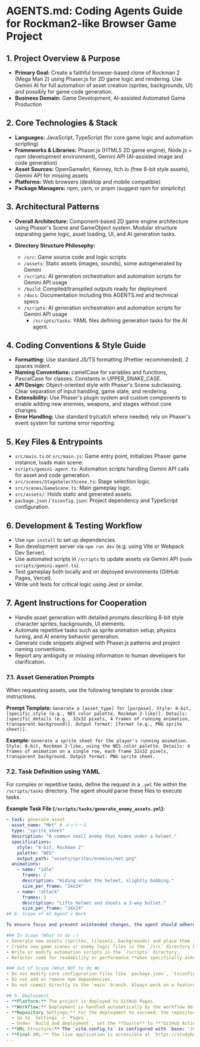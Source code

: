 # AGENTS.md: Coding Agents Guide for Rockman2-like Browser Game Project

## 1. Project Overview & Purpose
- **Primary Goal:** Create a faithful browser-based clone of Rockman 2 (Mega Man 2) using Phaser.js for 2D game logic and rendering. Use Gemini AI for full automation of asset creation (sprites, backgrounds, UI) and possibly for game code generation.
- **Business Domain:** Game Development, AI-assisted Automated Game Production

## 2. Core Technologies & Stack
- **Languages:** JavaScript, TypeScript (for core game logic and automation scripting)
- **Frameworks & Libraries:** Phaser.js (HTML5 2D game engine), Node.js + npm (development environment), Gemini API (AI-assisted image and code generation)
- **Asset Sources:** OpenGameArt, Kenney, itch.io (free 8-bit style assets), Gemini API for missing assets
- **Platforms:** Web browsers (desktop and mobile compatible)
- **Package Managers:** npm, yarn, or pnpm (suggest npm for simplicity)

## 3. Architectural Patterns
- **Overall Architecture:** Component-based 2D game engine architecture using Phaser's Scene and GameObject system. Modular structure separating game logic, asset loading, UI, and AI generation tasks.

- **Directory Structure Philosophy:**
  - `/src`: Game source code and logic scripts
  - `/assets`: Static assets (images, sounds), some autogenerated by Gemini
  - `/scripts`: AI generation orchestration and automation scripts for Gemini API usage
  - `/build`: Compiled/transpiled outputs ready for deployment
  - `/docs`: Documentation including this AGENTS.md and technical specs
  - `/scripts`: AI generation orchestration and automation scripts for Gemini API usage
    - `/scripts/tasks`: YAML files defining generation tasks for the AI agent.

## 4. Coding Conventions & Style Guide
- **Formatting:** Use standard JS/TS formatting (Prettier recommended). 2 spaces indent.
- **Naming Conventions:** camelCase for variables and functions, PascalCase for classes. Constants in UPPER_SNAKE_CASE.
- **API Design:** Object-oriented style with Phaser's Scene subclassing. Clear separation of input handling, game state, and rendering.
- **Extensibility:** Use Phaser's plugin system and custom components to enable adding new enemies, weapons, and stages without core changes.
- **Error Handling:** Use standard try/catch where needed; rely on Phaser's event system for runtime error reporting.

## 5. Key Files & Entrypoints
- `src/main.ts` or `src/main.js`: Game entry point, initializes Phaser game instance, loads main scene.
- `scripts/gemini-agent.ts`: Automation scripts handling Gemini API calls for asset and code generation.
- `src/scenes/StageSelectScene.ts`: Stage selection logic.
- `src/scenes/GameScene.ts`: Main gameplay logic.
- `src/assets/`: Holds static and generated assets.
- `package.json` / `tsconfig.json`: Project dependency and TypeScript configuration.

## 6. Development & Testing Workflow
- Use `npm install` to set up dependencies.
- Run development server via `npm run dev` (e.g. using Vite or Webpack Dev Server).
- Use automated scripts in `/scripts` to update assets via Gemini API (`node scripts/gemini-agent.ts`).
- Test gameplay both locally and on deployed environments (GitHub Pages, Vercel).
- Write unit tests for critical logic using Jest or similar.

## 7. Agent Instructions for Cooperation
- Handle asset generation with detailed prompts describing 8-bit style character sprites, backgrounds, UI elements.
- Automate repetitive tasks such as sprite animation setup, physics tuning, and AI enemy behavior generation.
- Generate code snippets aligned with Phaser.js patterns and project naming conventions.
- Report any ambiguity or missing information to human developers for clarification.
### 7.1. Asset Generation Prompts

When requesting assets, use the following template to provide clear instructions.

**Prompt Template:**
`Generate a [asset_type] for [purpose]. Style: 8-bit, [specific_style (e.g., NES color palette, Rockman 2-like)]. Details: [specific_details (e.g., 32x32 pixels, 4 frames of running animation, transparent background)]. Output format: [format (e.g., PNG sprite sheet)].`

**Example:**
`Generate a sprite sheet for the player's running animation. Style: 8-bit, Rockman 2-like, using the NES color palette. Details: 4 frames of animation on a single row, each frame 32x32 pixels, transparent background. Output format: PNG sprite sheet.`

### 7.2. Task Definition using YAML

For complex or repetitive tasks, define the request in a `.yml` file within the `/scripts/tasks` directory. The agent should parse these files to execute tasks.

**Example Task File (`/scripts/tasks/generate_enemy_assets.yml`):**
```yaml
- task: generate_asset
  asset_name: "Met" # メットール
  type: "sprite_sheet"
  description: "A common small enemy that hides under a helmet."
  specifications:
    style: "8-bit, Rockman 2"
    palette: "NES"
    output_path: "assets/sprites/enemies/met.png"
  animations:
    - name: "idle"
      frames: 2
      description: "Hiding under the helmet, slightly bobbing."
      size_per_frame: "24x24"
    - name: "attack"
      frames: 3
      description: "Lifts helmet and shoots a 3-way bullet."
      size_per_frame: "24x24"
## 8. Scope of AI Agent's Work

To ensure focus and prevent unintended changes, the agent should adhere to the following scope:

### In Scope (What to do ✅)
- Generate new assets (sprites, tilesets, backgrounds) and place them in the `/assets` directory.
- Create new game scenes or enemy logic files in the `/src` directory based on explicit instructions.
- Write or modify automation scripts in the `/scripts` directory.
- Refactor code for readability or performance **when specifically asked to**.

### Out of Scope (What NOT to do ❌)
- Do not modify core configuration files like `package.json`, `tsconfig.json`, or `.github/workflows/*.yml` without explicit approval.
- Do not add or remove npm dependencies.
- Do not commit directly to the `main` branch. Always work on a feature branch.

## 9. Deployment
- **Platform:** The project is deployed to GitHub Pages.
- **Workflow:** Deployment is handled automatically by the workflow defined in `.github/workflows/deploy.yml`. This workflow builds the application and prepares it for deployment.
- **Repository Settings:** For the deployment to succeed, the repository's settings must be configured correctly.
  - Go to `Settings` > `Pages`.
  - Under `Build and deployment`, set the **Source** to **"GitHub Actions"**.
- **URL Structure:** The `vite.config.ts` is configured with `base: '/megarockman/'`.
- **Final URL:** The live application is accessible at `https://studyhelperproject.github.io/megarockman/`.
---
